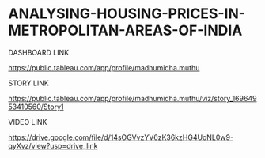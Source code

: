 # ANALYSING-HOUSING-PRICES-IN-METROPOLITAN-AREAS-OF-INDIA
DASHBOARD LINK

https://public.tableau.com/app/profile/madhumidha.muthu

STORY LINK

https://public.tableau.com/app/profile/madhumidha.muthu/viz/story_16964953410560/Story1

VIDEO LINK

https://drive.google.com/file/d/14sOGVvzYV6zK36kzHG4UoNL0w9-qyXvz/view?usp=drive_link
